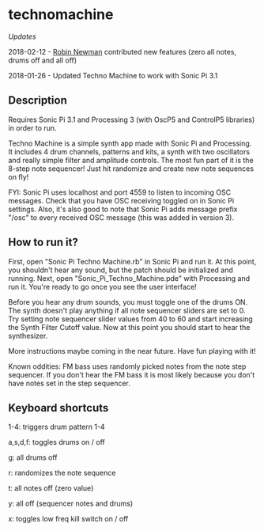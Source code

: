 # technomachine

*Updates*

2018-02-12 - [Robin Newman](https://twitter.com/rbnman) contributed new features (zero all notes, drums off and all off)

2018-01-26 - Updated Techno Machine to work with Sonic Pi 3.1

## Description

Requires Sonic Pi 3.1 and Processing 3 (with OscP5 and ControlP5 libraries) in order to run. 

Techno Machine is a simple synth app made with Sonic Pi and Processing. It includes 4 drum channels, patterns and kits, a synth with two oscillators and really simple filter and amplitude controls. The most fun part of it is the 8-step note sequencer! Just hit randomize and create new note sequences on fly!

FYI: Sonic Pi uses localhost and port 4559 to listen to incoming OSC messages. Check that you have OSC receiving toggled on in Sonic Pi settings. Also, it's also good to note that Sonic Pi adds message prefix "/osc" to every received OSC message (this was added in version 3). 

## How to run it?

First, open "Sonic Pi Techno Machine.rb" in Sonic Pi and run it. At this point, you shouldn't hear any sound, but the patch should be initialized and running. Next, open "Sonic_Pi_Techno_Machine.pde" with Processing and run it. You're ready to go once you see the user interface!

Before you hear any drum sounds, you must toggle one of the drums ON. The synth doesn't play anything if all note sequencer sliders are set to 0. Try setting note sequencer slider values from 40 to 60 and start increasing the Synth Filter Cutoff value. Now at this point you should start to hear the synthesizer. 

More instructions maybe coming in the near future. Have fun playing with it!

Known oddities: FM bass uses randomly picked notes from the note step sequencer. If you don't hear the FM bass it is most likely because you don't have notes set in the step sequencer. 

## Keyboard shortcuts

1-4: triggers drum pattern 1-4

a,s,d,f: toggles drums on / off

g: all drums off

r: randomizes the note sequence

t: all notes off (zero value)

y: all off (sequencer notes and drums)

x: toggles low freq kill switch on / off


